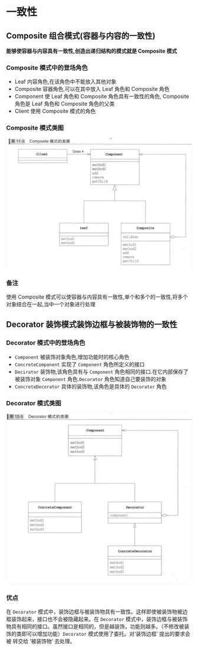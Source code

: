 # 一致性

## Composite 组合模式(容器与内容的一致性)

__能够使容器与内容具有一致性,创造出递归结构的模式就是 Composite 模式__

### Composite 模式中的登场角色

* Leaf 内容角色,在该角色中不能放入其他对象
* Composite 容器角色,可以在其中放入 Leaf 角色和 Composite 角色
* Component 使 Leaf 角色和 Composite 角色具有一致性的角色, Composite 角色是 Leaf 角色和 Composite 角色的父类
* Client 使用 Composite 模式的角色

### Composite 模式类图

![](./ClassDiagram/Composite模式类图.png)

### 备注

使用 Composite 模式可以使容器与内容具有一致性,单个和多个的一致性,将多个对象结合在一起,当中一个对象进行处理

## Decorator 装饰模式装饰边框与被装饰物的一致性

### Decorator 模式中的登场角色

* `Component` 被装饰对象角色,增加功能时的核心角色
* `ConcreteComponent` 实现了 `Component` 角色所定义的接口
* `Decirator` 装饰物,该角色具有与 `Component` 角色相同的接口.在它内部保存了被装饰对象 `Component` 角色.`Decorator` 角色知道自己要装饰的对象
* `ConcreteDecorator` 具体的装饰物,该角色是具体的 `Decorator` 角色

### Decorator 模式类图

![](./ClassDiagram/Decorator模式类图.png)

### 优点
在 `Decorator` 模式中，装饰边框与被装饰物具有一致性。这样即使被装饰物被边框装饰起来，接口也不会被隐藏起来。在 `Decorator` 模式中，装饰边框与被装饰
物具有相同的接口。虽然接口是相同的，但是越装饰，功能则越多。（不修改被装饰的类即可以增加功能）`Decorator` 模式使用了委托。对‘装饰边框’ 提出的要求会被
转交给 ‘被装饰物’ 去处理。